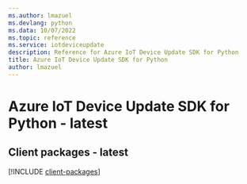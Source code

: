 ```yaml
---
ms.author: lmazuel
ms.devlang: python
ms.data: 10/07/2022
ms.topic: reference
ms.service: iotdeviceupdate
description: Reference for Azure IoT Device Update SDK for Python
title: Azure IoT Device Update SDK for Python
author: lmazuel
---
```

# Azure IoT Device Update SDK for Python - latest

## Client packages - latest
[!INCLUDE [client-packages](iot-device-update-client-index.md)]